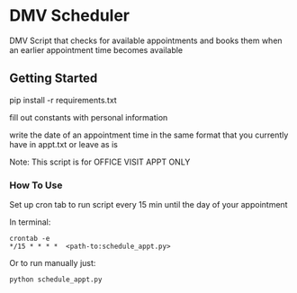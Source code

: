 # DMV Scheduler

DMV Script that checks for available appointments and books them when an earlier appointment time becomes available

## Getting Started

pip install -r requirements.txt

fill out constants with personal information

write the date of an appointment time in the same format that you currently have in appt.txt or leave as is


Note: This script is for OFFICE VISIT APPT ONLY

### How To Use

Set up cron tab to run script every 15 min until the day of your appointment

In terminal:
```
crontab -e
*/15 * * * *  <path-to:schedule_appt.py>
```
Or to run manually just:
```
python schedule_appt.py
```
